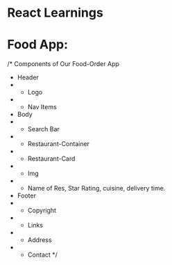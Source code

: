 # React Learnings

# Food App:

/\* Components of Our Food-Order App

- Header
- - Logo
- - Nav Items
- Body
- - Search Bar
- - Restaurant-Container
- - Restaurant-Card
- - Img
- - Name of Res, Star Rating, cuisine, delivery time.
- Footer
- - Copyright
- - Links
- - Address
- - Contact
    \*/
